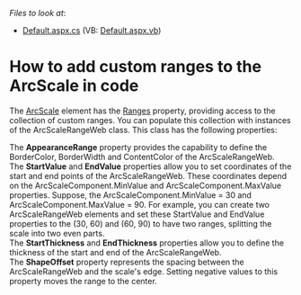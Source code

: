 <!-- default file list -->
*Files to look at*:

* [Default.aspx.cs](./CS/WebSite/Default.aspx.cs) (VB: [Default.aspx.vb](./VB/WebSite/Default.aspx.vb))
<!-- default file list end -->
# How to add custom ranges to the ArcScale in code


<p>The <a href="http://documentation.devexpress.com/#WindowsForms/clsDevExpressXtraGaugesCoreModelArcScaletopic">ArcScale</a> element has the <a href="http://documentation.devexpress.com/#WindowsForms/DevExpressXtraGaugesCoreModelArcScale_Rangestopic">Ranges</a> property, providing access to the collection of custom ranges. You can populate this collection with instances of the ArcScaleRangeWeb class. This class has the following properties:</p><p>The <strong>AppearanceRange</strong> property provides the capability to define the BorderColor, BorderWidth and ContentColor of the ArcScaleRangeWeb.<br />
The <strong>StartValue</strong> and <strong>EndValue</strong> properties allow you to set coordinates of the start and end points of the ArcScaleRangeWeb. These coordinates depend on the ArcScaleComponent.MinValue and ArcScaleComponent.MaxValue properties. Suppose, the ArcScaleComponent.MinValue = 30 and ArcScaleComponent.MaxValue = 90. For example, you can create two ArcScaleRangeWeb elements and set these StartValue and EndValue properties to the (30, 60) and (60, 90) to have two ranges, splitting the scale into two even parts.<br />
The <strong>StartThickness</strong> and <strong>EndThickness</strong> properties allow you to define the thickness of the start and end of the ArcScaleRangeWeb.<br />
The <strong>ShapeOffset</strong> property represents the spacing between the ArcScaleRangeWeb and the scale's edge. Setting negative values to this property moves the range to the center.</p>

<br/>



